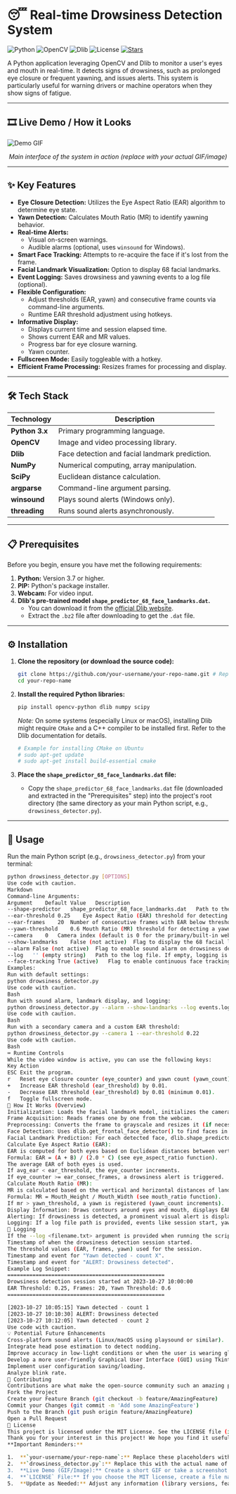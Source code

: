# 😴 Real-time Drowsiness Detection System

![Python](https://img.shields.io/badge/Python-3.7+-blue?logo=python&logoColor=white)
![OpenCV](https://img.shields.io/badge/OpenCV-4.x-green?logo=opencv&logoColor=white)
![Dlib](https.img.shields.io/badge/Dlib-19.x-orange)
![License](https.img.shields.io/badge/License-MIT-brightgreen)
[![Stars](https://img.shields.io/github/stars/your-username/your-repo-name?style=social)](https://github.com/your-username/your-repo-name/stargazers) <!-- Replace your-username/your-repo-name -->

A Python application leveraging OpenCV and Dlib to monitor a user's eyes and mouth in real-time. It detects signs of drowsiness, such as prolonged eye closure or frequent yawning, and issues alerts. This system is particularly useful for warning drivers or machine operators when they show signs of fatigue.

---

## 🎞️ Live Demo / How it Looks

![Demo GIF](https://user-images.githubusercontent.com/your-github-id/your-repo-id/path-to-your-demo.gif)
*<p align="center">Main interface of the system in action (replace with your actual GIF/image)</p>*

---

## ✨ Key Features

*   **Eye Closure Detection:** Utilizes the Eye Aspect Ratio (EAR) algorithm to determine eye state.
*   **Yawn Detection:** Calculates Mouth Ratio (MR) to identify yawning behavior.
*   **Real-time Alerts:**
    *   Visual on-screen warnings.
    *   Audible alarms (optional, uses `winsound` for Windows).
*   **Smart Face Tracking:** Attempts to re-acquire the face if it's lost from the frame.
*   **Facial Landmark Visualization:** Option to display 68 facial landmarks.
*   **Event Logging:** Saves drowsiness and yawning events to a log file (optional).
*   **Flexible Configuration:**
    *   Adjust thresholds (EAR, yawn) and consecutive frame counts via command-line arguments.
    *   Runtime EAR threshold adjustment using hotkeys.
*   **Informative Display:**
    *   Displays current time and session elapsed time.
    *   Shows current EAR and MR values.
    *   Progress bar for eye closure warning.
    *   Yawn counter.
*   **Fullscreen Mode:** Easily toggleable with a hotkey.
*   **Efficient Frame Processing:** Resizes frames for processing and display.

---

## 🛠️ Tech Stack

| Technology      | Description                                      |
|-----------------|--------------------------------------------------|
| **Python 3.x**  | Primary programming language.                    |
| **OpenCV**      | Image and video processing library.              |
| **Dlib**        | Face detection and facial landmark prediction.   |
| **NumPy**       | Numerical computing, array manipulation.         |
| **SciPy**       | Euclidean distance calculation.                  |
| **argparse**    | Command-line argument parsing.                   |
| **winsound**    | Plays sound alerts (Windows only).               |
| **threading**   | Runs sound alerts asynchronously.                |

---

## 📋 Prerequisites

Before you begin, ensure you have met the following requirements:

1.  **Python:** Version 3.7 or higher.
2.  **PIP:** Python's package installer.
3.  **Webcam:** For video input.
4.  **Dlib's pre-trained model `shape_predictor_68_face_landmarks.dat`.**
    *   You can download it from the [official Dlib website](http://dlib.net/files/shape_predictor_68_face_landmarks.dat.bz2).
    *   Extract the `.bz2` file after downloading to get the `.dat` file.

---

## ⚙️ Installation

1.  **Clone the repository (or download the source code):**
    ```bash
    git clone https://github.com/your-username/your-repo-name.git # Replace with your repo URL
    cd your-repo-name
    ```

2.  **Install the required Python libraries:**
    ```bash
    pip install opencv-python dlib numpy scipy
    ```
    *Note:* On some systems (especially Linux or macOS), installing Dlib might require `CMake` and a C++ compiler to be installed first. Refer to the Dlib documentation for details.
    ```bash
    # Example for installing CMake on Ubuntu
    # sudo apt-get update
    # sudo apt-get install build-essential cmake
    ```

3.  **Place the `shape_predictor_68_face_landmarks.dat` file:**
    *   Copy the `shape_predictor_68_face_landmarks.dat` file (downloaded and extracted in the "Prerequisites" step) into the project's root directory (the same directory as your main Python script, e.g., `drowsiness_detector.py`).

---

## 🚀 Usage

Run the main Python script (e.g., `drowsiness_detector.py`) from your terminal:

```bash
python drowsiness_detector.py [OPTIONS]
Use code with caution.
Markdown
Command-line Arguments:
Argument	Default Value	Description
--shape-predictor	shape_predictor_68_face_landmarks.dat	Path to the Dlib facial landmark predictor file.
--ear-threshold	0.25	Eye Aspect Ratio (EAR) threshold for detecting closed eyes.
--ear-frames	20	Number of consecutive frames with EAR below threshold to trigger an alarm.
--yawn-threshold	0.6	Mouth Ratio (MR) threshold for detecting a yawn.
--camera	0	Camera index (default is 0 for the primary/built-in webcam).
--show-landmarks	False (not active)	Flag to display the 68 facial landmarks on the face.
--alarm	False (not active)	Flag to enable sound alarm on drowsiness detection.
--log	'' (empty string)	Path to the log file. If empty, logging is disabled.
--face-tracking	True (active)	Flag to enable continuous face tracking and re-detection if face is lost.
Examples:
Run with default settings:
python drowsiness_detector.py
Use code with caution.
Bash
Run with sound alarm, landmark display, and logging:
python drowsiness_detector.py --alarm --show-landmarks --log events.log
Use code with caution.
Bash
Run with a secondary camera and a custom EAR threshold:
python drowsiness_detector.py --camera 1 --ear-threshold 0.22
Use code with caution.
Bash
⌨️ Runtime Controls
While the video window is active, you can use the following keys:
Key	Action
ESC	Exit the program.
r	Reset eye closure counter (eye_counter) and yawn count (yawn_count).
+	Increase EAR threshold (ear_threshold) by 0.01.
-	Decrease EAR threshold (ear_threshold) by 0.01 (minimum 0.01).
f	Toggle fullscreen mode.
🔬 How It Works (Overview)
Initialization: Loads the facial landmark model, initializes the camera, and sets parameters.
Frame Acquisition: Reads frames one by one from the webcam.
Preprocessing: Converts the frame to grayscale and resizes it (if necessary).
Face Detection: Uses dlib.get_frontal_face_detector() to find faces in the grayscale image.
Facial Landmark Prediction: For each detected face, dlib.shape_predictor() localizes 68 specific points (eyes, nose, mouth, jawline).
Calculate Eye Aspect Ratio (EAR):
EAR is computed for both eyes based on Euclidean distances between vertical and horizontal eye landmarks.
Formula: EAR = (A + B) / (2.0 * C) (see eye_aspect_ratio function).
The average EAR of both eyes is used.
If avg_ear < ear_threshold, the eye_counter increments.
If eye_counter >= ear_consec_frames, a drowsiness alert is triggered.
Calculate Mouth Ratio (MR):
MR is calculated based on the vertical and horizontal distances of landmarks around the mouth.
Formula: MR = Mouth_Height / Mouth_Width (see mouth_ratio function).
If mr > yawn_threshold, a yawn is registered (yawn_count increments).
Display Information: Draws contours around eyes and mouth, displays EAR, MR, time, alerts, and progress bars on the frame.
Alerting: If drowsiness is detected, a prominent visual alert is displayed, and an audio alarm is played (if --alarm flag is enabled).
Logging: If a log file path is provided, events like session start, yawns, and drowsiness alerts are recorded with timestamps.
📝 Logging
If the --log <filename.txt> argument is provided when running the script, a log file will be created (or appended to if it already exists) with the following information:
Timestamp of when the drowsiness detection session started.
The threshold values (EAR, frames, yawn) used for the session.
Timestamp and event for "Yawn detected - count X".
Timestamp and event for "ALERT: Drowsiness detected".
Example Log Snippet:
==================================================
Drowsiness detection session started at 2023-10-27 10:00:00
EAR Threshold: 0.25, Frames: 20, Yawn Threshold: 0.6
==================================================

[2023-10-27 10:05:15] Yawn detected - count 1
[2023-10-27 10:10:30] ALERT: Drowsiness detected
[2023-10-27 10:12:05] Yawn detected - count 2
Use code with caution.
💡 Potential Future Enhancements
Cross-platform sound alerts (Linux/macOS using playsound or similar).
Integrate head pose estimation to detect nodding.
Improve accuracy in low-light conditions or when the user is wearing glasses.
Develop a more user-friendly Graphical User Interface (GUI) using Tkinter, PyQt, or Kivy.
Implement user configuration saving/loading.
Analyze blink rate.
🤝 Contributing
Contributions are what make the open-source community such an amazing place to learn, inspire, and create. Any contributions you make are greatly appreciated.
Fork the Project
Create your Feature Branch (git checkout -b feature/AmazingFeature)
Commit your Changes (git commit -m 'Add some AmazingFeature')
Push to the Branch (git push origin feature/AmazingFeature)
Open a Pull Request
📜 License
This project is licensed under the MIT License. See the LICENSE file (if available) for more details.
Thank you for your interest in this project! We hope you find it useful.
**Important Reminders:**

1.  **`your-username/your-repo-name`:** Replace these placeholders with your actual GitHub username and repository name for the badges and links to work correctly.
2.  **`drowsiness_detector.py`:** Replace this with the actual name of your main Python script if it's different.
3.  **Live Demo (GIF/Image):** Create a short GIF or take a screenshot of your program in action and add it to the "Live Demo" section. Upload the image/GIF to a GitHub issue or an image hosting service and use its link.
4.  **`LICENSE` File:** If you choose the MIT license, create a file named `LICENSE` in your project's root directory and paste the MIT license text into it. You can easily find MIT license templates online.
5.  **Update as Needed:** Adjust any information (library versions, features, etc.) to accurately reflect your project.
